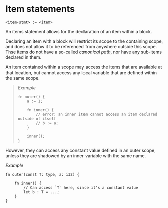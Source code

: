 # Item statements
```
<item-stmt> := <item>
```

An items statement allows for the declaration of an item within a block.

Declaring an item with a block will restrict its scope to the containing scope, and does not allow it to be referenced from anywhere outside this scope.
Thse items do not have a so-called _canonical path_, nor have any sub-items declared in them.

An item contained within a scope may access the items that are available at that location, but cannot access any local variable that are defined within the same scope.

> _Example_
> ```
> fn outer() {
>     a := 1;
> 
>     fn inner() {
>         // error: an inner item cannot access an item declared outside of itself
>         // b := a;
>     }
> 
>     inner();
> }
> ```

However, they can access any constant value defined in an outer scope, unless they are shadowed by an inner variable with the same name.

_Example_
```
fn outer(const T: type, a: i32) {

    fn inner() {
        // Can access `T` here, since it's a constant value
        let b : T = ...;
    }
}
```
